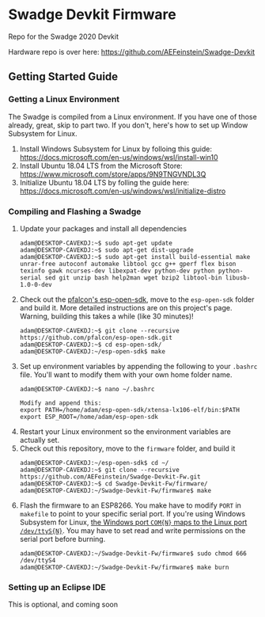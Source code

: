 # Swadge Devkit Firmware

Repo for the Swadge 2020 Devkit

Hardware repo is over here: https://github.com/AEFeinstein/Swadge-Devkit

## Getting Started Guide

### Getting a Linux Environment

The Swadge is compiled from a Linux environment. If you have one of those already, great, skip to part two. If you don't, here's how to set up Window Subsystem for Linux.

1. Install Windows Subsystem for Linux by folloing this guide: https://docs.microsoft.com/en-us/windows/wsl/install-win10
1. Install Ubuntu 18.04 LTS from the Microsoft Store: https://www.microsoft.com/store/apps/9N9TNGVNDL3Q
1. Initialize Ubuntu 18.04 LTS by folling the guide here: https://docs.microsoft.com/en-us/windows/wsl/initialize-distro

### Compiling and Flashing a Swadge

1. Update your packages and install all dependencies
    ```
    adam@DESKTOP-CAVEKDJ:~$ sudo apt-get update
    adam@DESKTOP-CAVEKDJ:~$ sudo apt-get dist-upgrade
    adam@DESKTOP-CAVEKDJ:~$ sudo apt-get install build-essential make unrar-free autoconf automake libtool gcc g++ gperf flex bison texinfo gawk ncurses-dev libexpat-dev python-dev python python-serial sed git unzip bash help2man wget bzip2 libtool-bin libusb-1.0-0-dev
    ```
1. Check out the [pfalcon's esp-open-sdk](https://github.com/pfalcon/esp-open-sdk), move to the ```esp-open-sdk``` folder and build it. More detailed instructions are on this project's page. Warning, building this takes a while (like 30 minutes)!
    ```
    adam@DESKTOP-CAVEKDJ:~$ git clone --recursive https://github.com/pfalcon/esp-open-sdk.git
    adam@DESKTOP-CAVEKDJ:~$ cd esp-open-sdk/
    adam@DESKTOP-CAVEKDJ:~/esp-open-sdk$ make
    ```
1. Set up environment variables by appending the following to your ```.bashrc``` file. You'll want to modify them with your own home folder name.
    ```
    adam@DESKTOP-CAVEKDJ:~$ nano ~/.bashrc
    
    Modify and append this:
    export PATH=/home/adam/esp-open-sdk/xtensa-lx106-elf/bin:$PATH
    export ESP_ROOT=/home/adam/esp-open-sdk
    ```
1. Restart your Linux environment so the environment variables are actually set.
1. Check out this repository, move to the ```firmware``` folder, and build it
    ```
    adam@DESKTOP-CAVEKDJ:~/esp-open-sdk$ cd ~/
    adam@DESKTOP-CAVEKDJ:~$ git clone --recursive https://github.com/AEFeinstein/Swadge-Devkit-Fw.git
    adam@DESKTOP-CAVEKDJ:~$ cd Swadge-Devkit-Fw/firmware/
    adam@DESKTOP-CAVEKDJ:~/Swadge-Devkit-Fw/firmware$ make
    ```
1. Flash the firmware to an ESP8266. You make have to modify ```PORT``` in ```makefile``` to point to your specific serial port. If you're using Windows Subsystem for Linux, [the Windows port ```COM{N}``` maps to the Linux port ```/dev/ttyS{N}```](https://blogs.msdn.microsoft.com/wsl/2017/04/14/serial-support-on-the-windows-subsystem-for-linux/). You may have to set read and write permissions on the serial port before burning.
    ```
    adam@DESKTOP-CAVEKDJ:~/Swadge-Devkit-Fw/firmware$ sudo chmod 666 /dev/ttyS4
    adam@DESKTOP-CAVEKDJ:~/Swadge-Devkit-Fw/firmware$ make burn
    ```
 ### Setting up an Eclipse IDE
 
 This is optional, and coming soon
